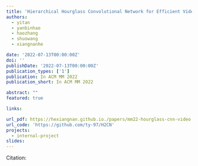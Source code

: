 ```yaml
---
title: 'Hierarchical Hourglass Convolutional Network for Efficient Video Classification'
authors:
  - yitan
  - yanbinhao
  - haozhang
  - shuowang
  - xiangnanhe

date: '2022-07-13T00:00:00Z'
doi: ''
publishDate: '2022-07-13T00:00:00Z'
publication_types: ['1']
publication: In ACM MM 2022 
publication_short: In ACM MM 2022 

abstract: ""
featured: true

links:

url_pdf: https://hexiangnan.github.io./papers/mm22-hourglass-cnn-video.pdf
url_code: 'https://github.com/ty-97/H2CN'
projects:
  - internal-project
slides:
---
```




Citation:
